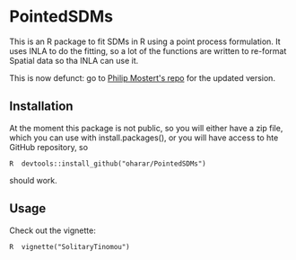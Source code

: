 
<!-- README.md is generated from README.Rmd. Please edit that file -->
PointedSDMs
===========

This is an R package to fit SDMs in R using a point process formulation. It uses INLA to do the fitting, so a lot of the functions are written to re-format Spatial data so tha INLA can use it.

This is now defunct: go to [Philip Mostert's repo](https://github.com/PhilipMostert/PointedSDMs) for the updated version.

Installation
------------

At the moment this package is not public, so you will either have a zip file, which you can use with install.packages(), or you will have access to hte GitHub repository, so

`R  devtools::install_github("oharar/PointedSDMs")`

should work.

Usage
-----

Check out the vignette:

`R  vignette("SolitaryTinomou")`
